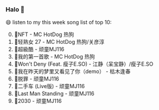 

### Halo 👋

😄 listen to my this week song list of top 10:

0. 🌈NFT - MC HotDog 热狗
1. 🌈轻熟女 27 - MC HotDog 热狗/关彦淳
2. 🌈超級酷 - 顽童MJ116
3. 🌈我的第一首歌 - MC HotDog 热狗
4. 🌈Won't Deny (Feat. 瘦子E.SO) - 江静（呆宝静）/瘦子E.SO
5. 🌈我在昨天的梦里又看见了你（demo） - 枯木逢春
6. 🌈脱罪 - 顽童MJ116
7. 🌈二手车 (Live版) - 顽童MJ116
8. 🌈Last Man Standing - 顽童MJ116
9. 🌈2030 - 顽童MJ116

